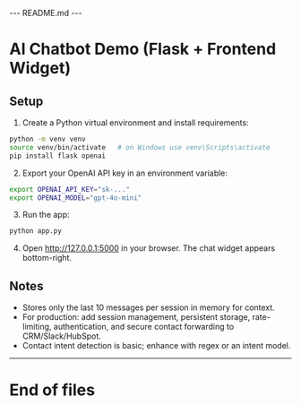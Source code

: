 
--- README.md ---
# AI Chatbot Demo (Flask + Frontend Widget)

## Setup
1. Create a Python virtual environment and install requirements:

```bash
python -m venv venv
source venv/bin/activate   # on Windows use venv\Scripts\activate
pip install flask openai
```

2. Export your OpenAI API key in an environment variable:

```bash
export OPENAI_API_KEY="sk-..."
export OPENAI_MODEL="gpt-4o-mini"
```

3. Run the app:

```bash
python app.py
```

4. Open http://127.0.0.1:5000 in your browser. The chat widget appears bottom-right.

## Notes
- Stores only the last 10 messages per session in memory for context.
- For production: add session management, persistent storage, rate-limiting, authentication, and secure contact forwarding to CRM/Slack/HubSpot.
- Contact intent detection is basic; enhance with regex or an intent model.

---

# End of files
